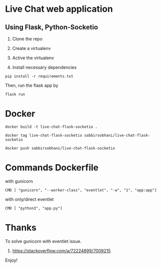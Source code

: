 # Live Chat web application

## Using Flask, Python-Socketio

1. Clone the repo

2. Create a virtualenv

3. Active the virtualenv

4. Install necessary dependencies

```
pip install -r requirements.txt
```

Then, run the flask app by

```
flask run
```

# Docker

```docker
docker build -t live-chat-flask-socketio .

docker tag live-chat-flask-socketio sabbirsobhani/live-chat-flask-socketio

docker push sabbirsobhani/live-chat-flask-socketio
```

# Commands Dockerfile

with gunicorn

```
CMD [ "gunicorn", "--worker-class", "eventlet", "-w", "1", "app:app"]
```

with only/direct eventlet

```
CMD [ "python3", "app.py"]
```

# Thanks

To solve gunicorn with eventlet issue.

1. https://stackoverflow.com/a/72224899/7009215

Enjoy!
